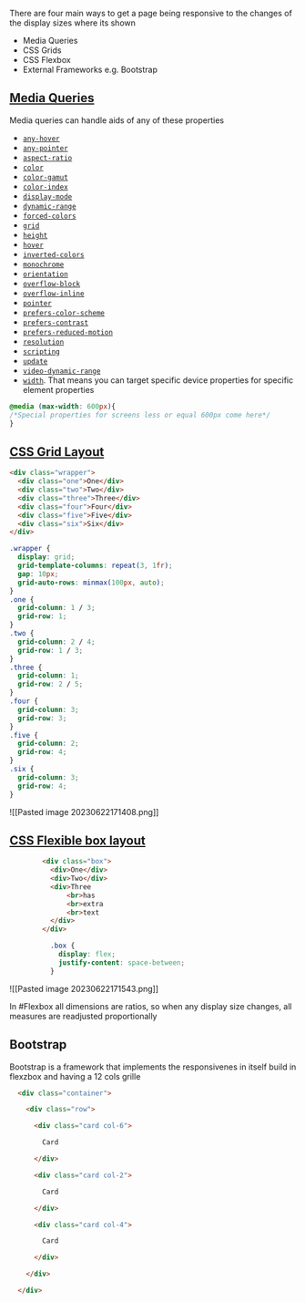 There are four main ways to get a page being responsive to the changes of the display sizes where its shown
- Media Queries
- CSS Grids
- CSS Flexbox
- External Frameworks e.g. Bootstrap

## [Media Queries](https://developer.mozilla.org/en-US/docs/Web/CSS/CSS_media_queries/Using_media_queries)
Media queries can handle aids of any of these properties
- [`any-hover`](https://developer.mozilla.org/en-US/docs/Web/CSS/@media/any-hover)
- [`any-pointer`](https://developer.mozilla.org/en-US/docs/Web/CSS/@media/any-pointer)
- [`aspect-ratio`](https://developer.mozilla.org/en-US/docs/Web/CSS/@media/aspect-ratio)
- [`color`](https://developer.mozilla.org/en-US/docs/Web/CSS/@media/color)
- [`color-gamut`](https://developer.mozilla.org/en-US/docs/Web/CSS/@media/color-gamut)
- [`color-index`](https://developer.mozilla.org/en-US/docs/Web/CSS/@media/color-index)
- [`display-mode`](https://developer.mozilla.org/en-US/docs/Web/CSS/@media/display-mode)
- [`dynamic-range`](https://developer.mozilla.org/en-US/docs/Web/CSS/@media/dynamic-range)
- [`forced-colors`](https://developer.mozilla.org/en-US/docs/Web/CSS/@media/forced-colors)
- [`grid`](https://developer.mozilla.org/en-US/docs/Web/CSS/@media/grid)
- [`height`](https://developer.mozilla.org/en-US/docs/Web/CSS/@media/height)
- [`hover`](https://developer.mozilla.org/en-US/docs/Web/CSS/@media/hover)
- [`inverted-colors`](https://developer.mozilla.org/en-US/docs/Web/CSS/@media/inverted-colors)
- [`monochrome`](https://developer.mozilla.org/en-US/docs/Web/CSS/@media/monochrome)
- [`orientation`](https://developer.mozilla.org/en-US/docs/Web/CSS/@media/orientation)
- [`overflow-block`](https://developer.mozilla.org/en-US/docs/Web/CSS/@media/overflow-block)
- [`overflow-inline`](https://developer.mozilla.org/en-US/docs/Web/CSS/@media/overflow-inline)
- [`pointer`](https://developer.mozilla.org/en-US/docs/Web/CSS/@media/pointer)
- [`prefers-color-scheme`](https://developer.mozilla.org/en-US/docs/Web/CSS/@media/prefers-color-scheme)
- [`prefers-contrast`](https://developer.mozilla.org/en-US/docs/Web/CSS/@media/prefers-contrast)
- [`prefers-reduced-motion`](https://developer.mozilla.org/en-US/docs/Web/CSS/@media/prefers-reduced-motion)
- [`resolution`](https://developer.mozilla.org/en-US/docs/Web/CSS/@media/resolution)
- [`scripting`](https://developer.mozilla.org/en-US/docs/Web/CSS/@media/scripting)
- [`update`](https://developer.mozilla.org/en-US/docs/Web/CSS/@media/update-frequency)
- [`video-dynamic-range`](https://developer.mozilla.org/en-US/docs/Web/CSS/@media/video-dynamic-range)
- [`width`](https://developer.mozilla.org/en-US/docs/Web/CSS/@media/width).
That means you can target specific device properties for specific element properties
```css
@media (max-width: 600px){
/*Special properties for screens less or equal 600px come here*/
}
```

## [CSS Grid Layout](https://developer.mozilla.org/en-US/docs/Web/CSS/CSS_grid_layout)
```html
<div class="wrapper">
  <div class="one">One</div>
  <div class="two">Two</div>
  <div class="three">Three</div>
  <div class="four">Four</div>
  <div class="five">Five</div>
  <div class="six">Six</div>
</div>

```

```css
.wrapper {
  display: grid;
  grid-template-columns: repeat(3, 1fr);
  gap: 10px;
  grid-auto-rows: minmax(100px, auto);
}
.one {
  grid-column: 1 / 3;
  grid-row: 1;
}
.two {
  grid-column: 2 / 4;
  grid-row: 1 / 3;
}
.three {
  grid-column: 1;
  grid-row: 2 / 5;
}
.four {
  grid-column: 3;
  grid-row: 3;
}
.five {
  grid-column: 2;
  grid-row: 4;
}
.six {
  grid-column: 3;
  grid-row: 4;
}

```

![[Pasted image 20230622171408.png]]


## [CSS Flexible box layout](https://developer.mozilla.org/en-US/docs/Web/CSS/CSS_flexible_box_layout)
```html
        <div class="box">
          <div>One</div>
          <div>Two</div>
          <div>Three
              <br>has
              <br>extra
              <br>text
          </div>
        </div>
```

```css
          .box {
            display: flex;
            justify-content: space-between;
          }
```

![[Pasted image 20230622171543.png]]

In #Flexbox all dimensions are ratios, so when any display size changes, all measures are readjusted proportionally

## Bootstrap
Bootstrap is a framework that implements the responsivenes in itself build in flexzbox and having a 12 cols grille
```html
  <div class="container">

    <div class="row">

      <div class="card col-6">

        Card

      </div>

      <div class="card col-2">

        Card

      </div>

      <div class="card col-4">

        Card

      </div>

    </div>

  </div>
```
